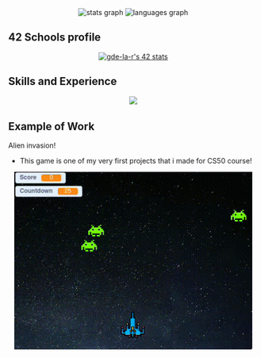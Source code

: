 <div align="center">
  <img src="https://github-readme-stats.vercel.app/api?username=larocqueg&hide_title=false&hide_rank=false&show_icons=true&include_all_commits=true&count_private=true&disable_animations=false&theme=highcontrast&locale=en&hide_border=true&order=1" height="150" alt="stats graph"  />
  <img src="https://github-readme-stats.vercel.app/api/top-langs?username=larocqueg&locale=en&hide_title=false&layout=compact&card_width=320&langs_count=5&theme=highcontrast&hide_border=true&order=2" height="150" alt="languages graph"  />
</div>

###

## 42 Schools profile
<div align="center">
<a href="https://github.com/oakoudad/badge42"><img src="https://badge.mediaplus.ma/greenbinary/gde-la-r?1337Badge=off&UM6P=off" alt="gde-la-r's 42 stats" /></a>
</div>

## Skills and Experience
<p align="middle">
  <a href="https://skillicons.dev">
    <img src="https://skillicons.dev/icons?i=linux,bash,c,vim,vscode,git,github" />
  </a>
</p>

## Example of Work
Alien invasion!
* This game is one of my very first projects that i made for CS50 course!
<div align="middle">
  <a href="https://scratch.mit.edu/projects/961125462/" target="_blank">
    <img src="https://github.com/larocqueg/larocqueg/blob/main/alien_invasion.gif" width="480">
  </a>
</div>
